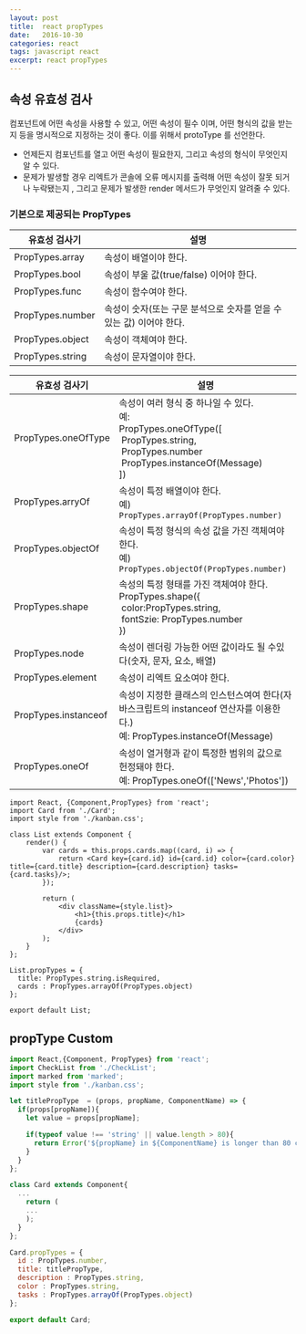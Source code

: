 ```yaml
---
layout: post
title:  react propTypes
date:   2016-10-30
categories: react
tags: javascript react
excerpt: react propTypes
---
```



## 속성 유효성 검사

컴포넌트에 어떤 속성을 사용할 수 있고, 어떤 속성이 필수 이며, 어떤 형식의 값을 받는지 등을 명시적으로
지정하는 것이 좋다. 이를 위해서 protoType 를 선언한다.

  - 언제든지 컴포넌트를 열고 어떤 속성이 필요한지, 그리고 속성의 형식이 무엇인지 알 수 있다.
  - 문제가 발생할 경우 리엑트가 콘솔에 오류 메시지를 출력해 어떤 속성이 잘못 되거나 누락됐는지 , 그리고 문제가 발생한  render 메서드가 무엇인지 알려줄 수 있다.

### 기본으로 제공되는 PropTypes

 유효성 검사기 | 설명
 ------------ | -------------
 PropTypes.array | 속성이 배열이야 한다.
 PropTypes.bool | 속성이 부울 값(true/false) 이어야 한다.
 PropTypes.func | 속성이 함수여야 한다.
 PropTypes.number | 속성이 숫자(또는 구문 분석으로 숫자를 얻을 수 있는 값) 이어야 한다.
 PropTypes.object | 속성이 객체여야 한다.
 PropTypes.string  |  속성이 문자열이야 한다.

 유효성 검사기 | 설명
 ------------|------------------
 PropTypes.oneOfType  |  속성이 여러 형식 중 하나일 수 있다.<br> 예:<br> PropTypes.oneOfType([<br>&nbsp;PropTypes.string, <br>&nbsp;PropTypes.number <br>&nbsp;PropTypes.instanceOf(Message)<br> ])
 PropTypes.arryOf  |  속성이 특정 배열이야 한다. <br>예) `PropTypes.arrayOf(PropTypes.number)`
 PropTypes.objectOf  |  속성이 특정 형식의 속성 값을 가진 객체여야 한다.<br>예) `PropTypes.objectOf(PropTypes.number)`
 PropTypes.shape  |  속성의 특정 형태를 가진 객체여야 한다. <br> PropTypes.shape({<br>&nbsp;color:PropTypes.string, <br>&nbsp;fontSzie: PropTypes.number <br> })
 PropTypes.node  |  속성이 렌더링 가능한 어떤 값이라도 될 수있다(숫자, 문자, 요소, 배열)
 PropTypes.element  |  속성이 리엑트 요소여야 한다.
 PropTypes.instanceof  |  속성이 지정한 클래스의 인스턴스여여 한다(자바스크립트의 instanceof 연산자를 이용한다.)<br> 예: PropTypes.instanceOf(Message)
 PropTypes.oneOf  |  속성이 열거형과 같이 특정한  범위의 값으로 헌정돼야 한다. <br>예: PropTypes.oneOf(['News','Photos'])


```react
import React, {Component,PropTypes} from 'react';
import Card from './Card';
import style from './kanban.css';

class List extends Component {
    render() {
        var cards = this.props.cards.map((card, i) => {
            return <Card key={card.id} id={card.id} color={card.color} title={card.title} description={card.description} tasks={card.tasks}/>;
        });

        return (
            <div className={style.list}>
                <h1>{this.props.title}</h1>
                {cards}
            </div>
        );
    }
};

List.propTypes = {
  title: PropTypes.string.isRequired,
  cards : PropTypes.arrayOf(PropTypes.object)
};

export default List;
```

## propType Custom

```js
import React,{Component, PropTypes} from 'react';
import CheckList from './CheckList';
import marked from 'marked';
import style from './kanban.css';

let titlePropType  = (props, propName, ComponentName) => {
  if(props[propName]){
    let value = props[propName];

    if(typeof value !== 'string' || value.length > 80){
      return Error('${propName} in ${ComponentName} is longer than 80 character');
    }
  }
};

class Card extends Component{
  ...
    return (
    ...
    );
  }
};

Card.propTypes = {
  id : PropTypes.number,
  title: titlePropType,
  description : PropTypes.string,
  color : PropTypes.string,
  tasks : PropTypes.arrayOf(PropTypes.object)
};

export default Card;
```
